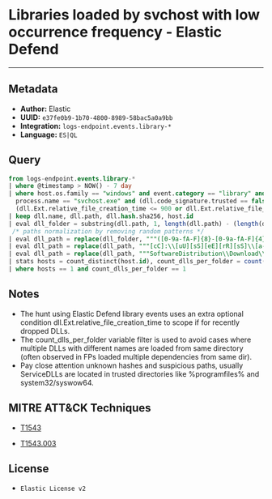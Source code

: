 # Libraries loaded by svchost with low occurrence frequency - Elastic Defend

---

## Metadata

- **Author:** Elastic
- **UUID:** `e37fe0b9-1b70-4800-8989-58bac5a0a9bb`
- **Integration:** `logs-endpoint.events.library-*`
- **Language:** `ES|QL`

## Query

```sql
from logs-endpoint.events.library-*
| where @timestamp > NOW() - 7 day
| where host.os.family == "windows" and event.category == "library" and event.action == "load" and 
  process.name == "svchost.exe" and (dll.code_signature.trusted == false or dll.code_signature.exists == false) and dll.hash.sha256 like "?*" and 
  (dll.Ext.relative_file_creation_time <= 900 or dll.Ext.relative_file_name_modify_time <= 900)
| keep dll.name, dll.path, dll.hash.sha256, host.id
| eval dll_folder = substring(dll.path, 1, length(dll.path) - (length(dll.name) + 1)) 
 /* paths normalization by removing random patterns */
| eval dll_path = replace(dll_folder, """([0-9a-fA-F]{8}-[0-9a-fA-F]{4}-[0-9a-fA-F]{4}-[0-9a-fA-F]{4}-[0-9a-fA-F]{12}|ns[a-z][A-Z0-9]{3,4}\.tmp|DX[A-Z0-9]{3,4}\.tmp|7z[A-Z0-9]{3,5}\.tmp|[0-9\.\-\_]{3,})""", "replaced")
| eval dll_path = replace(dll_path, """[cC]:\\[uU][sS][eE][rR][sS]\\[a-zA-Z0-9\.\-\_\$~]+\\""", "C:\\\\users\\\\user\\\\")
| eval dll_path = replace(dll_path, """SoftwareDistribution\\Download\\[a-z0-9]+""", """SoftwareDistribution\\Download\\""")
| stats hosts = count_distinct(host.id), count_dlls_per_folder = count(dll_path) by dll_path, dll.name, dll.hash.sha256
| where hosts == 1 and count_dlls_per_folder == 1
```

## Notes

- The hunt using Elastic Defend library events uses an extra optional condition dll.Ext.relative_file_creation_time to scope if for recently dropped DLLs.
- The count_dlls_per_folder variable filter is used to avoid cases where multiple DLLs with different names are loaded from same directory (often observed in FPs loaded multiple dependencies from same dir).
- Pay close attention unknown hashes and suspicious paths, usually ServiceDLLs are located in trusted directories like %programfiles% and system32/syswow64.
## MITRE ATT&CK Techniques

- [T1543](https://attack.mitre.org/techniques//T1543)

- [T1543.003](https://attack.mitre.org/techniques//T1543/003)


## License

- `Elastic License v2`
